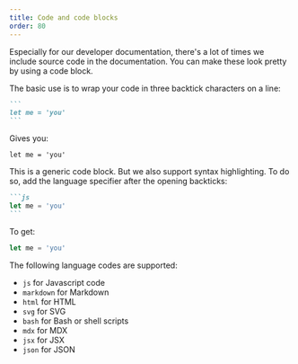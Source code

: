 ```yaml
---
title: Code and code blocks
order: 80
---
```


Especially for our developer documentation, there's a lot of times we include source code
in the documentation.
You can make these look pretty by using a code block.

The basic use is to wrap your code in three backtick characters on a line:

````markdown
```
let me = 'you'
```
````

Gives you:

```text
let me = 'you'
```

This is a generic code block. But we also support syntax highlighting.
To do so, add the language specifier after the opening backticks:

````markdown
```js
let me = 'you'
```
````

To get:

```js
let me = 'you'
```

The following language codes are supported:

- `js` for Javascript code
- `markdown` for Markdown
- `html` for HTML
- `svg` for SVG
- `bash` for Bash or shell scripts
- `mdx` for MDX
- `jsx` for JSX
- `json` for JSON
